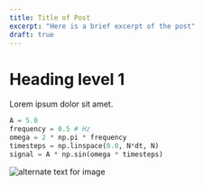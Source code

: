 ```yaml
---
title: Title of Post
excerpt: "Here is a brief excerpt of the post"
draft: true
---
```


# Heading level 1

Lorem ipsum dolor sit amet.

```python
A = 5.0
frequency = 0.5 # Hz
omega = 2 * np.pi * frequency
timesteps = np.linspace(0.0, N*dt, N)
signal = A * np.sin(omega * timesteps) 
```

![alternate text for image](image_file_in_blog_post_folder.png)